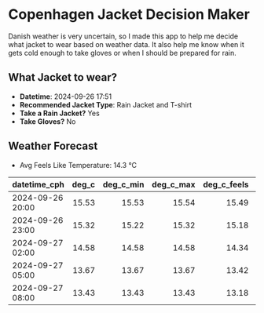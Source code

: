 
# Copenhagen Jacket Decision Maker

Danish weather is very uncertain, so I made this app to help me decide what jacket to wear based on weather data. 
It also help me know when it gets cold enough to take gloves or when I should be prepared for rain.

## What Jacket to wear?

- **Datetime**: 2024-09-26 17:51
- **Recommended Jacket Type**: Rain Jacket and T-shirt
- **Take a Rain Jacket?** Yes
- **Take Gloves?** No

## Weather Forecast
- Avg Feels Like Temperature: 14.3 °C

| datetime_cph     |   deg_c |   deg_c_min |   deg_c_max |   deg_c_feels | weather   | wind   | rain   |
|:-----------------|--------:|------------:|------------:|--------------:|:----------|:-------|:-------|
| 2024-09-26 20:00 |   15.53 |       15.53 |       15.54 |         15.49 | Rain      | High   | Low    |
| 2024-09-26 23:00 |   15.32 |       15.22 |       15.32 |         15.18 | Clouds    | High   | None   |
| 2024-09-27 02:00 |   14.58 |       14.58 |       14.58 |         14.34 | Clouds    | High   | None   |
| 2024-09-27 05:00 |   13.67 |       13.67 |       13.67 |         13.42 | Rain      | High   | Low    |
| 2024-09-27 08:00 |   13.43 |       13.43 |       13.43 |         13.18 | Rain      | High   | Low    |
        